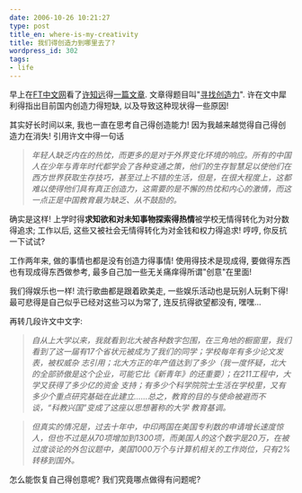 ```yaml
---
date: 2006-10-26 10:21:27
type: post
title_en: where-is-my-creativity
title: 我们得创造力到哪里去了?
wordpress_id: 302
tags:
- life
---
```


早上在[FT中文网](http://www.ftchinese.com/sc/)看了[许知远](http://www.ftchinese.com/sc/specialreport.jsp?id=005000086&pos=RIGHT_HLB&pa1=0&pa2=3&loc=STORY)得[一篇文章](http://www.ftchinese.com/sc/story.jsp?id=001007524&pos=MID_HLB&pa1=0&pa2=0&pa3=005000086&loc=SPECIAL%20REPORT). 文章得题目叫"[寻找创造力](http://www.ftchinese.com/sc/story.jsp?id=001007524&pos=MID_HLB&pa1=0&pa2=0&pa3=005000086&loc=SPECIAL%20REPORT)". 许在文中犀利得指出目前国内创造力得短缺, 以及导致这种现状得一些原因!

其实好长时间以来, 我也一直在思考自己得创造能力! 因为我越来越觉得自己得创造力在消失! 引用许文中得一句话

> _年轻人缺乏内在的热忱，而更多的是对于外界变化环境的响应。所有的中国人在少年与青年时代都学会了各种变通之策，他们的生存智慧足以使他们在西方世界获取生存技巧，甚至过上不错的生活，但是，在很大程度上，这都难以使得他们具有真正创造力，这需要的是不懈的热忱和内心的激情，而这一点正是中国教育最为缺乏、从不鼓励的。_

确实是这样! 上学时得**求知欲和对未知事物探索得热情**被学校无情得转化为对分数得追求; 工作以后, 这些又被社会无情得转化为对金钱和权力得追求! 哼哼, 你反抗一下试试?

工作两年来, 做的事情也都是没有创造力得事情! 使用得技术是现成得, 要做得东西也有现成得东西做参考, 最多自己加一些无关痛痒得所谓"创意"在里面!

我们得娱乐也一样! 流行歌曲都是跟着欧美走, 一些娱乐活动也是玩别人玩剩下得!
最可悲得是自己似乎已经对这些习以为常了, 连反抗得欲望都没有, 嘿嘿...

再转几段许文中文字:

> _自从上大学以来，我就看到北大被各种数字包围，在三角地的橱窗里，我们看到了这一届有17个省状元被成为了我们的同学；学校每年有多少论文发表，被权威杂 志引用；北大方正的年产值达到了多少（我一度怀疑，北大的全部骄傲是这个企业，可能它比《新青年》的还重要）；在211工程中，大学又获得了多少亿的资金 支持；有多少个科学院院士生活在学校里，又有多少个重点研究基础在此建立……总之，教育的目的与使命被避而不谈，“科教兴国”变成了这座以思想著称的大学 教育基调。_

> _但真实的情况是，过去十年中，中印两国在美国专利数的申请增长速度惊人，但也不过是从70项增加到1300项，而美国人的这个数字是20万，在被过度谈论的外包议题中，美国1000万个与计算机相关的工作岗位，只有2%转移到国外。_

怎么能恢复自己得创意呢? 我们究竟哪点做得有问题呢?

